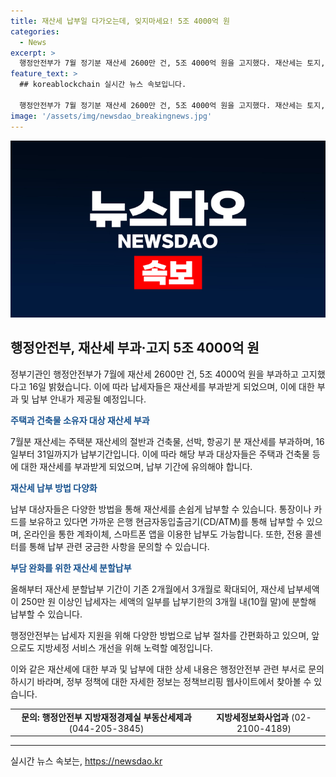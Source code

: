 ```yaml
---
title: 재산세 납부일 다가오는데, 잊지마세요! 5조 4000억 원
categories:
  - News
excerpt: >
  행정안전부가 7월 정기분 재산세 2600만 건, 5조 4000억 원을 고지했다. 재산세는 토지, 주택, 건축물, 선박, 항공기 등 소유자에게 부과된다. 7월분 재산세는 주택분 재산세의 절반과 건축물·선박·항공기 분 재산세를 부과하며, 납부기한은 16일부터 31일까지이다. 납부는 여러 방법으로 가능하며, 올해부터 재산세 분할납부 기간을 기존 2개월에서 3개월로 확대했다. 납세자들을 위한 세부적인 안내가 제공되고 있다. (출처: 정책브리핑 www.korea.kr)
feature_text: >
  ## koreablockchain 실시간 뉴스 속보입니다.

  행정안전부가 7월 정기분 재산세 2600만 건, 5조 4000억 원을 고지했다. 재산세는 토지, 주택, 건축물, 선박, 항공기 등 소유자에게 부과된다. 7월분 재산세는 주택분 재산세의 절반과 건축물·선박·항공기 분 재산세를 부과하며, 납부기한은 16일부터 31일까지이다. 납부는 여러 방법으로 가능하며, 올해부터 재산세 분할납부 기간을 기존 2개월에서 3개월로 확대했다. 납세자들을 위한 세부적인 안내가 제공되고 있다. (출처: 정책브리핑 www.korea.kr)
image: '/assets/img/newsdao_breakingnews.jpg'
---
```


<p><img src="/assets/img/newsdao_breakingnews.jpg" alt="koreablockchain 속보" /></p>

<h2 data-ke-size="size26">행정안전부, 재산세 부과·고지 5조 4000억 원</h2>

<p>정부기관인 행정안전부가 7월에 재산세 2600만 건, 5조 4000억 원을 부과하고 고지했다고 16일 밝혔습니다. 이에 따라 납세자들은 재산세를 부과받게 되었으며, 이에 대한 부과 및 납부 안내가 제공될 예정입니다.</p>

<p data-ke-size="size16"><b><span style="color: #1a5490;">주택과 건축물 소유자 대상 재산세 부과</span></b></p>

<p>7월분 재산세는 주택분 재산세의 절반과 건축물, 선박, 항공기 분 재산세를 부과하며, 16일부터 31일까지가 납부기간입니다. 이에 따라 해당 부과 대상자들은 주택과 건축물 등에 대한 재산세를 부과받게 되었으며, 납부 기간에 유의해야 합니다.</p>

<p data-ke-size="size16"><b><span style="color: #1a5490;">재산세 납부 방법 다양화</span></b></p>

<p>납부 대상자들은 다양한 방법을 통해 재산세를 손쉽게 납부할 수 있습니다. 통장이나 카드를 보유하고 있다면 가까운 은행 현금자동입출금기(CD/ATM)를 통해 납부할 수 있으며, 온라인을 통한 계좌이체, 스마트폰 앱을 이용한 납부도 가능합니다. 또한, 전용 콜센터를 통해 납부 관련 궁금한 사항을 문의할 수 있습니다.</p>

<p data-ke-size="size16"><b><span style="color: #1a5490;">부담 완화를 위한 재산세 분할납부</span></b></p>

<p>올해부터 재산세 분할납부 기간이 기존 2개월에서 3개월로 확대되어, 재산세 납부세액이 250만 원 이상인 납세자는 세액의 일부를 납부기한의 3개월 내(10월 말)에 분할해 납부할 수 있습니다.</p>

<p>행정안전부는 납세자 지원을 위해 다양한 방법으로 납부 절차를 간편화하고 있으며, 앞으로도 지방세정 서비스 개선을 위해 노력할 예정입니다.</p>

<p>이와 같은 재산세에 대한 부과 및 납부에 대한 상세 내용은 행정안전부 관련 부서로 문의하시기 바라며, 정부 정책에 대한 자세한 정보는 정책브리핑 웹사이트에서 찾아볼 수 있습니다.</p>

<table>
    <tr>
        <td style="text-align: center; height: 17px;"><b>문의: 행정안전부 지방재정경제실 부동산세제과</b> (044-205-3845)</td>
        <td style="text-align: center; height: 17px;"><b>지방세정보화사업과</b> (02-2100-4189)</td>
    </tr>
</table>

<p><hr></p>
실시간 뉴스 속보는, <a href="https://newsdao.kr" rel="dofollow">https://newsdao.kr</a>


